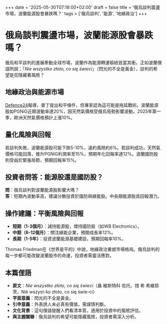+++
date = '2025-05-30T07:18:00+02:00'
draft = false
title = '俄烏談判震盪市場，波蘭能源股會暴跌嗎？'
tags = ['俄烏談判', '能源', '地緣政治']
+++

# 俄烏談判震盪市場，波蘭能源股會暴跌嗎？

俄烏和平談判的進展牽動全球市場，波蘭作為能源轉運樞紐首當其衝。正如波蘭俚語所說：「*Nie wszystko złoto, co się świeci*」（閃光的不全是黃金），談判的希望是否隱藏著風險？

## 地緣政治與能源市場
[Defence24](https://defence24.pl/polityka-obronna/czwartkowy-przeglad-mediow-putin-podal-swoje-warunki-pokoju-nie-tylko-ukraina-miliardy-dla-przemyslu-ciezkiego)報導，普丁提出和平條件，但專家認為這可能是拖延戰術。波蘭能源股如PGNiG近期波動率達20%，因天然氣價格受俄烏局勢影響波動。2025年第一季，歐洲天然氣價格預計上漲10%。

## 量化風險與回報
若談判失敗，波蘭能源股可能下跌5-10%，違約風險約6%。若談判成功，天然氣價格可能回落，推升PGNiG利潤率至15%，預期年化回報率達12%。波蘭國防股則受益於緊張局勢，預期回報率15%。

## 投資者問答：能源股還是國防股？
**問**：俄烏談判對波蘭能源股影響大嗎？  
**答**：短期內波動率高，建議分散投資於國防與綠能股。中長期能源股具回報潛力。

## 操作建議：平衡風險與回報
- **短期（1-3個月）**：減持能源股，增持國防股（如WB Electronics）。
- **中期（6-12個月）**：關注綠能企業，預期成長率12%。
- **長期（1-5年）**：投資波蘭能源基礎建設，預期回報率10%。

Thomas Friedman在《世界是平的》中說，地緣政治重塑市場格局。俄烏談判的每一步都可能改變波蘭股市的命運，投資者需靈活應對。

## 本篇俚語
- **原文**：*Nie wszystko złoto, co się świeci*（聶 維斯特科 佐托，措 希 希維耶茨，Niè wszyst-ko złoto, co się świe-ci）
- **字面意義**：閃光的不全是黃金。
- **引申意義**：外表誘人未必真有價值，需謹慎判斷。
- **文化背景**：這句俚語提醒人們看清本質，適用於投資中的風險評估。
- **與主題關聯**：俄烏談判的希望可能隱藏風險，投資者需深入分析。